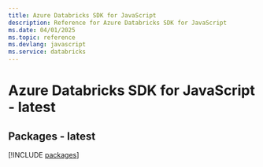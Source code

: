 ```yaml
---
title: Azure Databricks SDK for JavaScript
description: Reference for Azure Databricks SDK for JavaScript
ms.date: 04/01/2025
ms.topic: reference
ms.devlang: javascript
ms.service: databricks
---
```

# Azure Databricks SDK for JavaScript - latest
## Packages - latest
[!INCLUDE [packages](databricks-index.md)]